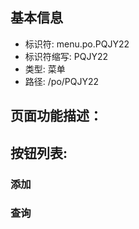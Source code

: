 
## 基本信息

- 标识符: menu.po.PQJY22
- 标识符缩写: PQJY22
- 类型: 菜单
- 路径: /po/PQJY22

## 页面功能描述：





## 按钮列表:


### 添加



### 查询


